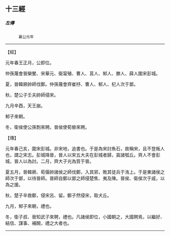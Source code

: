 

## 十三經

##### 左傳
　　　`襄公元年`

* * *

【經】

元年春王正月，公即位。

仲孫蔑會晉欒黶、宋華元、衛甯殖、曹人、莒人、邾人、滕人、薛人圍宋彭城。

夏，晉韓厥帥師伐鄭。仲孫蔑會齊崔杼、曹人、邾人、杞人次于鄫。

秋，楚公子壬夫帥師侵宋。

九月辛酉，天王崩。

邾子來朝。

冬，衛侯使公孫剽來聘。晉侯使荀罃來聘。

【傳】

元年春己亥，圍宋彭城。非宋地，追書也。于是為宋討魚石，故稱宋，且不登叛人也，謂之宋志。彭城降晉，晉人以宋五大夫在彭城者歸，寘諸瓠丘。齊人不會彭城，晉人以為討。二月，齊大子光為質于晉。

夏五月，晉韓厥、荀偃帥諸侯之師伐鄭，入其郛，敗其徒兵于洧上。于是東諸侯之師次于鄫，以待晉師。晉師自鄭以鄫之師侵楚焦、夷及陳。晉侯、衛侯次于戚，以為之援。

秋，楚子辛救鄭，侵宋呂、留。鄭子然侵宋，取犬丘。

九月，邾子來朝，禮也。

冬，衛子叔、晉知武子來聘，禮也。凡諸侯即位，小國朝之，大國聘焉，以繼好、結信、謀事、補闕，禮之大者也。

* * *

